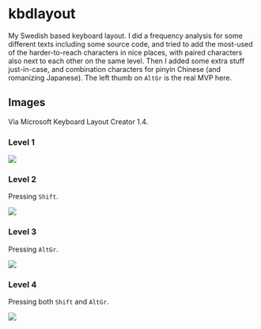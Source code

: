 # kbdlayout
My Swedish based keyboard layout. I did a frequency analysis for some different texts including some source code, and tried to add the most-used of the harder-to-reach characters in nice places, with paired characters also next to each other on the same level. Then I added some extra stuff just-in-case, and combination characters for pinyin Chinese (and romanizing Japanese). The left thumb on `AltGr` is the real MVP here.

## Images
Via Microsoft Keyboard Layout Creator 1.4.

### Level 1
![](../../blob/8008033d1870effe9f920c5a286b08c236674060/level1.png)

### Level 2
Pressing `Shift`.

![](../../blob/8008033d1870effe9f920c5a286b08c236674060/level2.png)

### Level 3
Pressing `AltGr`.

![](../../blob/8008033d1870effe9f920c5a286b08c236674060/level3.png)

### Level 4
Pressing both `Shift` and `AltGr`.

![](../../blob/8008033d1870effe9f920c5a286b08c236674060/level4.png)
